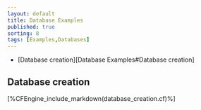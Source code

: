 ```yaml
---
layout: default
title: Database Examples
published: true
sorting: 8
tags: [Examples,Databases]
---
```


* [Database creation][Database Examples#Database creation]

## Database creation

[%CFEngine_include_markdown(database_creation.cf)%]
